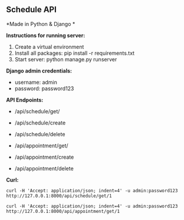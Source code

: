 
## Schedule API

*Made in Python & Django *


**Instructions for running server:**
1. Create a virtual environment
2. Install all packages: pip install -r requirements.txt
3. Start server: python manage.py runserver


**Django admin credentials:**
- username: admin
- password: password123

**API Endpoints:**
- /api/schedule/get/<id>
- /api/schedule/create
- /api/schedule/delete
  
- /api/appointment/get/<id>
- /api/appointment/create
- /api/appointment/delete
  
  
**Curl:**

```curl -H 'Accept: application/json; indent=4' -u admin:password123 http://127.0.0.1:8000/api/schedule/get/1```

```curl -H 'Accept: application/json; indent=4' -u admin:password123 http://127.0.0.1:8000/api/appointment/get/1```